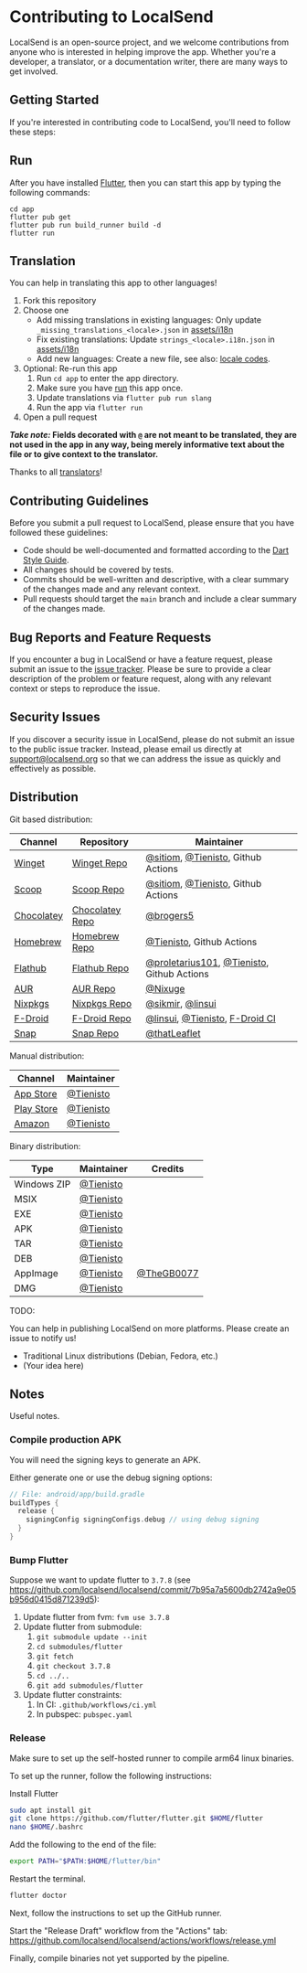 # Contributing to LocalSend

LocalSend is an open-source project, and we welcome contributions from anyone who is interested in helping improve the app. Whether you're a developer, a translator, or a documentation writer, there are many ways to get involved.

## Getting Started

If you're interested in contributing code to LocalSend, you'll need to follow these steps:

## Run

After you have installed [Flutter](https://flutter.dev), then you can start this app by typing the following commands:

```shell
cd app
flutter pub get
flutter pub run build_runner build -d
flutter run
```

## Translation

You can help in translating this app to other languages!

1. Fork this repository
2. Choose one
   - Add missing translations in existing languages: Only update `_missing_translations_<locale>.json` in [assets/i18n](https://github.com/localsend/localsend/tree/main/app/assets/i18n)
   - Fix existing translations: Update `strings_<locale>.i18n.json` in [assets/i18n](https://github.com/localsend/localsend/tree/main/app/assets/i18n)
   - Add new languages: Create a new file, see also: [locale codes](https://saimana.com/list-of-country-locale-code/).
3. Optional: Re-run this app
   1. Run `cd app` to enter the app directory.
   2. Make sure you have [run](#run) this app once.
   3. Update translations via `flutter pub run slang`
   4. Run the app via `flutter run`
4. Open a pull request

**_Take note:_ Fields decorated with `@` are not meant to be translated, they are not used in the app in any way, being merely informative text about the file or to give context to the translator.**

Thanks to all [translators](https://github.com/localsend/localsend/tree/main/app/lib/pages/about/translators.dart)!

## Contributing Guidelines

Before you submit a pull request to LocalSend, please ensure that you have followed these guidelines:

- Code should be well-documented and formatted according to the [Dart Style Guide](https://dart.dev/guides/language/effective-dart/style).
- All changes should be covered by tests.
- Commits should be well-written and descriptive, with a clear summary of the changes made and any relevant context.
- Pull requests should target the `main` branch and include a clear summary of the changes made.

## Bug Reports and Feature Requests

If you encounter a bug in LocalSend or have a feature request, please submit an issue to the [issue tracker](https://github.com/localsend/localsend/issues). Please be sure to provide a clear description of the problem or feature request, along with any relevant context or steps to reproduce the issue.

## Security Issues

If you discover a security issue in LocalSend, please do not submit an issue to the public issue tracker. Instead, please email us directly at [support@localsend.org](mailto:support@localsend.org) so that we can address the issue as quickly and effectively as possible.

## Distribution

Git based distribution:

| Channel        | Repository          | Maintainer                                         |
|----------------|---------------------|----------------------------------------------------|
| [Winget][]     | [Winget Repo][]     | [@sitiom][], [@Tienisto], Github Actions           |
| [Scoop][]      | [Scoop Repo][]      | [@sitiom][], [@Tienisto], Github Actions           |
| [Chocolatey][] | [Chocolatey Repo][] | [@brogers5][]                                      |
| [Homebrew][]   | [Homebrew Repo][]   | [@Tienisto][], Github Actions                      |
| [Flathub][]    | [Flathub Repo][]    | [@proletarius101][], [@Tienisto][], Github Actions |
| [AUR][]        | [AUR Repo][]        | [@Nixuge][]                                        |
| [Nixpkgs][]    | [Nixpkgs Repo][]    | [@sikmir][], [@linsui][]                           |
| [F-Droid][]    | [F-Droid Repo][]    | [@linsui][], [@Tienisto][], [F-Droid CI][]         |
| [Snap][]       | [Snap Repo][]       | [@thatLeaflet][]                                   |

[winget]: https://github.com/microsoft/winget-pkgs/tree/master/manifests/l/LocalSend/LocalSend
[winget repo]: https://github.com/microsoft/winget-pkgs/tree/master/manifests/l/LocalSend/LocalSend
[scoop]: https://scoop.sh/#/apps?s=0&d=1&o=true&q=localsend&id=fb88113be361ca32c0dcac423cb4afdeda0b0c66
[scoop repo]: https://github.com/ScoopInstaller/Extras/blob/master/bucket/localsend.json
[chocolatey]: https://community.chocolatey.org/packages/localsend
[chocolatey repo]: https://github.com/brogers5/chocolatey-package-localsend/tree/main
[homebrew]: https://formulae.brew.sh/cask/localsend
[homebrew repo]: https://github.com/Homebrew/homebrew-cask/blob/master/Casks/l/localsend.rb
[flathub]: https://flathub.org/apps/details/org.localsend.localsend_app
[flathub repo]: https://github.com/flathub/org.localsend.localsend_app
[aur]: https://aur.archlinux.org/packages/localsend-bin
[aur repo]: https://aur.archlinux.org/localsend-bin.git
[nixpkgs]: https://search.nixos.org/packages?show=localsend
[nixpkgs repo]: https://github.com/NixOS/nixpkgs/blob/master/pkgs/applications/networking/localsend/default.nix
[f-droid]: https://f-droid.org/packages/org.localsend.localsend_app
[f-droid repo]: https://gitlab.com/fdroid/fdroiddata/-/blob/master/metadata/org.localsend.localsend_app.yml
[snap]: https://snapcraft.io/localsend
[snap repo]: https://github.com/localsend/snap

Manual distribution:

| Channel        | Maintainer                               |
|----------------|------------------------------------------|
| [App Store][]  | [@Tienisto](https://github.com/Tienisto) |
| [Play Store][] | [@Tienisto](https://github.com/Tienisto) |
| [Amazon][]     | [@Tienisto](https://github.com/Tienisto) |

[app store]: https://apps.apple.com/us/app/localsend/id1661733229
[play store]: https://play.google.com/store/apps/details?id=org.localsend.localsend_app
[amazon]: https://www.amazon.com/dp/B0BW6MP732

Binary distribution:

| Type        | Maintainer    | Credits                      |
|-------------|---------------|------------------------------|
| Windows ZIP | [@Tienisto][] |                              |
| MSIX        | [@Tienisto][] |                              |
| EXE         | [@Tienisto][] |                              |
| APK         | [@Tienisto][] |                              |
| TAR         | [@Tienisto][] |                              |
| DEB         | [@Tienisto][] |                              |
| AppImage    | [@Tienisto][] | [@TheGB0077][]               |
| DMG         | [@Tienisto][] |                              |

[@Tienisto]: https://github.com/Tienisto
[@TheGB0077]: https://github.com/TheGB0077
[@sitiom]: https://github.com/sitiom
[@Nixuge]: https://github.com/Nixuge
[@proletarius101]: https://github.com/proletarius101
[@brogers5]: https://github.com/brogers5
[@sikmir]: https://github.com/sikmir
[@linsui]: https://github.com/linsui
[@thatLeaflet]: https://github.com/thatLeaflet
[F-Droid CI]: https://gitlab.com/fdroidci

TODO:

You can help in publishing LocalSend on more platforms. Please create an issue to notify us!

- Traditional Linux distributions (Debian, Fedora, etc.)
- (Your idea here)

## Notes

Useful notes.

### Compile production APK

You will need the signing keys to generate an APK.

Either generate one or use the debug signing options:

```groovy
// File: android/app/build.gradle
buildTypes {
  release {
    signingConfig signingConfigs.debug // using debug signing
  }
}
```

### Bump Flutter

Suppose we want to update flutter to `3.7.8` (see https://github.com/localsend/localsend/commit/7b95a7a5600db2742a9e05b956d0415d871239d5):

1. Update flutter from fvm: `fvm use 3.7.8`
2. Update flutter from submodule:
   1. `git submodule update --init`
   2. `cd submodules/flutter`
   3. `git fetch`
   4. `git checkout 3.7.8`
   5. `cd ../..`
   6. `git add submodules/flutter`
3. Update flutter constraints:
   1. In CI: `.github/workflows/ci.yml`
   2. In pubspec: `pubspec.yaml`

### Release

Make sure to set up the self-hosted runner to compile arm64 linux binaries.

To set up the runner, follow the following instructions:

Install Flutter

```bash
sudo apt install git
git clone https://github.com/flutter/flutter.git $HOME/flutter
nano $HOME/.bashrc
```

Add the following to the end of the file:

```bash
export PATH="$PATH:$HOME/flutter/bin"
```

Restart the terminal.

```bash
flutter doctor
```

Next, follow the instructions to set up the GitHub runner.

Start the "Release Draft" workflow from the "Actions" tab: https://github.com/localsend/localsend/actions/workflows/release.yml

Finally, compile binaries not yet supported by the pipeline.
